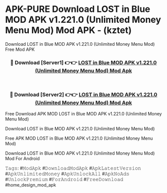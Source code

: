 # APK-PURE Download LOST in Blue MOD APK v1.221.0 (Unlimited Money Menu Mod) Mod APK - (kztet)
Download LOST in Blue MOD APK v1.221.0 (Unlimited Money Menu Mod) Free Mod APK

<div align="center">
<h3>🔴 Download [Server1] 👉👉 <a href="https://apk-comot.site?title=LOST_in_Blue_MOD_APK_v1.221.0_(Unlimited_Money_Menu_Mod)">LOST in Blue MOD APK v1.221.0 (Unlimited Money Menu Mod) Mod Apk</a></h3><br>

<h3>🔴 Download [Server2] 👉👉 <a href="https://apk-comot.site?title=LOST_in_Blue_MOD_APK_v1.221.0_(Unlimited_Money_Menu_Mod)">LOST in Blue MOD APK v1.221.0 (Unlimited Money Menu Mod) Mod Apk</a></h3>
</div>


Free Download APK MOD LOST in Blue MOD APK v1.221.0 (Unlimited Money Menu Mod)

Download LOST in Blue MOD APK v1.221.0 (Unlimited Money Menu Mod) 

Free APK MOD LOST in Blue MOD APK v1.221.0 (Unlimited Money Menu Mod) 

Download LOST in Blue MOD APK v1.221.0 (Unlimited Money Menu Mod) Mod For Android

𝚃𝚊𝚐𝚜: #𝙼𝚘𝚍𝙰𝚙𝚔 #𝙳𝚘𝚠𝚗𝚕𝚘𝚊𝚍𝙼𝚘𝚍𝙰𝚙𝚔 #𝙰𝚙𝚔𝙻𝚊𝚝𝚎𝚜𝚝𝚅𝚎𝚛𝚜𝚒𝚘𝚗 #𝙰𝚙𝚔𝚄𝚗𝚕𝚒𝚖𝚒𝚝𝚎𝚍𝙼𝚘𝚗𝚎𝚢 #𝙰𝚙𝚔𝚄𝚗𝚕𝚘𝚌𝚔𝙰𝚕𝚕 #𝙰𝚙𝚔𝙽𝚘𝙰𝚍𝚜 #𝚄𝚗𝚕𝚘𝚌𝚔𝙿𝚛𝚎𝚖𝚒𝚞𝚖 #𝙵𝚘𝚛𝙰𝚗𝚍𝚛𝚘𝚒𝚍 #𝙵𝚛𝚎𝚎𝙳𝚘𝚠𝚗𝚕𝚘𝚊𝚍 #home_design_mod_apk